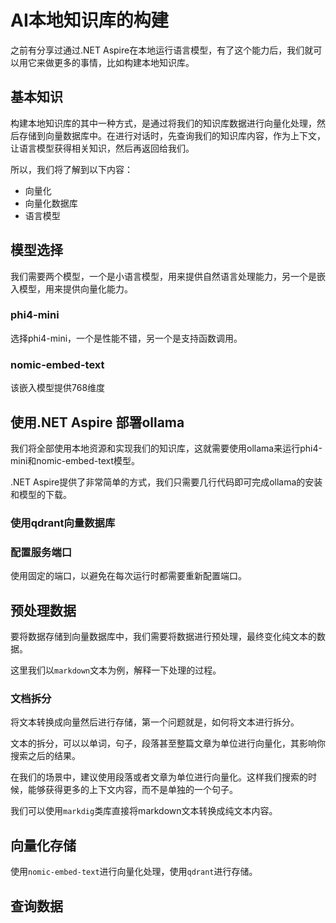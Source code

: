 # AI本地知识库的构建

之前有分享过通过.NET Aspire在本地运行语言模型，有了这个能力后，我们就可以用它来做更多的事情，比如构建本地知识库。

## 基本知识

构建本地知识库的其中一种方式，是通过将我们的知识库数据进行向量化处理，然后存储到向量数据库中。在进行对话时，先查询我们的知识库内容，作为上下文，让语言模型获得相关知识，然后再返回给我们。

所以，我们将了解到以下内容：

- 向量化
- 向量化数据库
- 语言模型

## 模型选择

我们需要两个模型，一个是小语言模型，用来提供自然语言处理能力，另一个是嵌入模型，用来提供向量化能力。

### phi4-mini

选择phi4-mini，一个是性能不错，另一个是支持函数调用。

### nomic-embed-text

该嵌入模型提供768维度

## 使用.NET Aspire 部署ollama

我们将全部使用本地资源和实现我们的知识库，这就需要使用ollama来运行phi4-mini和nomic-embed-text模型。

.NET Aspire提供了非常简单的方式，我们只需要几行代码即可完成ollama的安装和模型的下载。

### 使用qdrant向量数据库

### 配置服务端口

使用固定的端口，以避免在每次运行时都需要重新配置端口。

## 预处理数据

要将数据存储到向量数据库中，我们需要将数据进行预处理，最终变化纯文本的数据。

这里我们以`markdown`文本为例，解释一下处理的过程。

### 文档拆分

将文本转换成向量然后进行存储，第一个问题就是，如何将文本进行拆分。

文本的拆分，可以以单词，句子，段落甚至整篇文章为单位进行向量化，其影响你搜索之后的结果。

在我们的场景中，建议使用段落或者文章为单位进行向量化。这样我们搜索的时候，能够获得更多的上下文内容，而不是单独的一个句子。

我们可以使用`markdig`类库直接将markdown文本转换成纯文本内容。

## 向量化存储

使用`nomic-embed-text`进行向量化处理，使用`qdrant`进行存储。


## 查询数据


